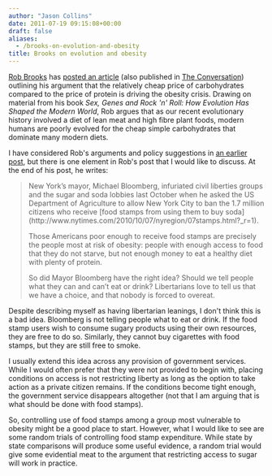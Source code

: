 ```yaml
---
author: "Jason Collins"
date: 2011-07-19 09:15:08+00:00
draft: false
aliases:
  - /brooks-on-evolution-and-obesity
title: Brooks on evolution and obesity
---
```


[Rob Brooks](http://www.robbrooks.net/) has [posted an article](http://www.robbrooks.net/rob-brooks/1724) (also published in [The Conversation](http://theconversation.edu.au/from-scraping-by-to-pizza-and-pie-how-protein-price-drives-obesity-2360)) outlining his argument that the relatively cheap price of carbohydrates compared to the price of protein is driving the obesity crisis. Drawing on material from his book *Sex, Genes and Rock 'n' Roll: How Evolution Has Shaped the Modern World*, Rob argues that as our recent evolutionary history involved a diet of lean meat and high fibre plant foods, modern humans are poorly evolved for the cheap simple carbohydrates that dominate many modern diets.

I have considered Rob's arguments and policy suggestions in [an earlier post](https://www.jasoncollins.blog/evolution-and-obesity/), but there is one element in Rob's post that I would like to discuss. At the end of his post, he writes:


<blockquote>New York’s mayor, Michael Bloomberg, infuriated civil liberties groups and the sugar and soda lobbies last October when he asked the US Department of Agriculture to allow New York City to ban the 1.7 million citizens who receive [food stamps from using them to buy soda](http://www.nytimes.com/2010/10/07/nyregion/07stamps.html?_r=1).

Those Americans poor enough to receive food stamps are precisely the people most at risk of obesity: people with enough access to food that they do not starve, but not enough money to eat a healthy diet with plenty of protein.

So did Mayor Bloomberg have the right idea? Should we tell people what they can and can’t eat or drink? Libertarians love to tell us that we have a choice, and that nobody is forced to overeat.</blockquote>


Despite describing myself as having libertarian leanings, I don't think this is a bad idea. Bloomberg is not telling people what to eat or drink. If the food stamp users wish to consume sugary products using their own resources, they are free to do so. Similarly, they cannot buy cigarettes with food stamps, but they are still free to smoke.

I usually extend this idea across any provision of government services. While I would often prefer that they were not provided to begin with, placing conditions on access is not restricting liberty as long as the option to take action as a private citizen remains. If the conditions become tight enough, the government service disappears altogether (not that I am arguing that is what should be done with food stamps).

So, controlling use of food stamps among a group most vulnerable to obesity might be a good place to start. However, what I would like to see are some random trials of controlling food stamp expenditure. While state by state comparisons will produce some useful evidence, a random trial would give some evidential meat to the argument that restricting access to sugar will work in practice.
